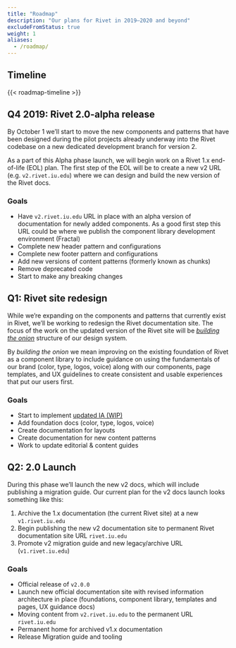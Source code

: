 ```yaml
---
title: "Roadmap"
description: "Our plans for Rivet in 2019–2020 and beyond"
excludeFromStatus: true
weight: 1
aliases:
  - /roadmap/
---
```

## Timeline
{{< roadmap-timeline >}}

## Q4 2019: Rivet 2.0-alpha release
By October 1 we’ll start to move the new components and patterns that have been designed during the pilot projects already underway into the Rivet codebase on a new dedicated development branch for version 2.

As a part of this Alpha phase launch, we will begin work on a Rivet 1.x end-of-life (EOL) plan. The first step of the EOL will be to create a new v2 URL (e.g. `v2.rivet.iu.edu`) where we can design and build the new version of the Rivet docs.

### Goals
- Have `v2.rivet.iu.edu` URL in place with an alpha version of documentation for newly added components. As a good first step this URL could be where we publish the component library development environment (Fractal)
- Complete new header pattern and configurations
- Complete new footer pattern and configurations
- Add new versions of content patterns (formerly known as chunks)
- Remove deprecated code
- Start to make any breaking changes

## Q1: Rivet site redesign
While we’re expanding on the components and patterns that currently exist in Rivet, we’ll be working to redesign the Rivet documentation site. The focus of the work on the updated version of the Rivet site will be [_building the onion_](https://clearleft.com/posts/systematised-design-glossing-over-confusion) structure of our design system.

By _building the onion_ we mean improving on the existing foundation of Rivet as a component library to include guidance on using the fundamentals of our brand (color, type, logos, voice) along with our components, page templates, and UX guidelines to create consistent and usable experiences that put our users first. 

### Goals
- Start to implement [updated IA (WIP)](https://www.figma.com/file/WSHuoiTdgK4RTsVsWD6xYx/2019-Rivet-site-IA-Copy?node-id=0%3A1)
- Add foundation docs (color, type, logos, voice)
- Create documentation for layouts
- Create documentation for new content patterns
- Work to update editorial & content guides

## Q2: 2.0 Launch
During this phase we’ll launch the new v2 docs, which will include publishing a migration guide. Our current plan for the v2 docs launch looks something like this:

1. Archive the 1.x documentation (the current Rivet site) at a new `v1.rivet.iu.edu`
1. Begin publishing the new v2 documentation site to permanent Rivet documentation site URL `rivet.iu.edu`
1. Promote v2 migration guide and new legacy/archive URL (`v1.rivet.iu.edu`)

### Goals
- Official release of `v2.0.0`
- Launch new official documentation site with revised information architecture in place (foundations, component library, templates and pages, UX guidance docs)
- Moving content from `v2.rivet.iu.edu` to the permanent URL `rivet.iu.edu`
- Permanent home for archived v1.x documentation
- Release Migration guide and tooling
